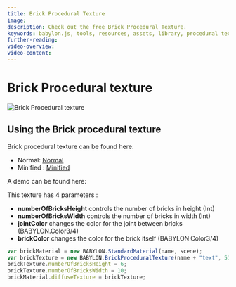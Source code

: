 ```yaml
---
title: Brick Procedural Texture
image: 
description: Check out the free Brick Procedural Texture.
keywords: babylon.js, tools, resources, assets, library, procedural texture, brick
further-reading:
video-overview:
video-content:
---
```


# Brick Procedural texture

![Brick Procedural texture](/img/extensions/proceduraltextures/brickpt.PNG)

## Using the Brick procedural texture

Brick procedural texture can be found here: 
- Normal: [Normal](https://cdn.babylonjs.com/proceduralTexturesLibrary/babylon.brickProceduralTexture.js)
- Minified : [Minified](https://cdn.babylonjs.com/proceduralTexturesLibrary/babylon.brickProceduralTexture.min.js)

A demo can be found here:  <Playground id="#1CL0BO" title="Brick Procedural Texture" description="Brick Procedural Texture"/>

This texture has 4 parameters :
- **numberOfBricksHeight** controls the number of bricks in height (Int)
- **numberOfBricksWidth** controls the number of bricks in width (Int)
- **jointColor** changes the color for the joint between bricks (BABYLON.Color3/4)
- **brickColor** changes the color for the brick itself (BABYLON.Color3/4)

```javascript
var brickMaterial = new BABYLON.StandardMaterial(name, scene);
var brickTexture = new BABYLON.BrickProceduralTexture(name + "text", 512, scene);
brickTexture.numberOfBricksHeight = 6;
brickTexture.numberOfBricksWidth = 10;
brickMaterial.diffuseTexture = brickTexture;
```
